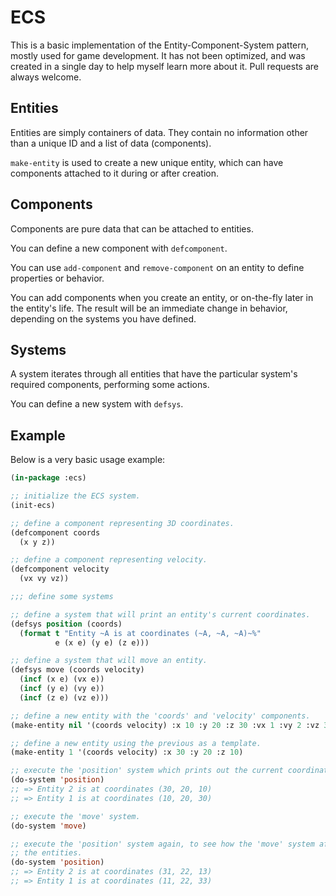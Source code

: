 # ECS

This is a basic implementation of the Entity-Component-System pattern, mostly
used for game development. It has not been optimized, and was created in a
single day to help myself learn more about it. Pull requests are always welcome.

## Entities

Entities are simply containers of data. They contain no information other than
a unique ID and a list of data (components).

`make-entity` is used to create a new unique entity, which can have components
attached to it during or after creation.

## Components

Components are pure data that can be attached to entities.

You can define a new component with `defcomponent`.

You can use `add-component` and `remove-component` on an entity to define
properties or behavior.

You can add components when you create an entity, or on-the-fly later in the
entity's life. The result will be an immediate change in behavior, depending
on the systems you have defined.

## Systems

A system iterates through all entities that have the particular system's
required components, performing some actions.

You can define a new system with `defsys`.

## Example

Below is a very basic usage example:

```lisp
(in-package :ecs)

;; initialize the ECS system.
(init-ecs)

;; define a component representing 3D coordinates.
(defcomponent coords
  (x y z))

;; define a component representing velocity.
(defcomponent velocity
  (vx vy vz))

;;; define some systems

;; define a system that will print an entity's current coordinates.
(defsys position (coords)
  (format t "Entity ~A is at coordinates (~A, ~A, ~A)~%"
          e (x e) (y e) (z e)))

;; define a system that will move an entity.
(defsys move (coords velocity)
  (incf (x e) (vx e))
  (incf (y e) (vy e))
  (incf (z e) (vz e)))

;; define a new entity with the 'coords' and 'velocity' components.
(make-entity nil '(coords velocity) :x 10 :y 20 :z 30 :vx 1 :vy 2 :vz 3)

;; define a new entity using the previous as a template.
(make-entity 1 '(coords velocity) :x 30 :y 20 :z 10)

;; execute the 'position' system which prints out the current coordinates.
(do-system 'position)
;; => Entity 2 is at coordinates (30, 20, 10)
;; => Entity 1 is at coordinates (10, 20, 30)

;; execute the 'move' system.
(do-system 'move)

;; execute the 'position' system again, to see how the 'move' system affected
;; the entities.
(do-system 'position)
;; => Entity 2 is at coordinates (31, 22, 13)
;; => Entity 1 is at coordinates (11, 22, 33)
```